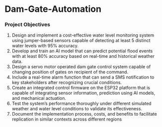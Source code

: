 # Dam-Gate-Automation

### Project Objectives
1. Design and implement a cost-effective water level monitoring system using
jumper-based sensors capable of detecting at least 5 distinct water levels
with 95% accuracy.
2. Develop and train an AI model that can predict potential flood events with
at least 80% accuracy based on real-time and historical weather data.
3. Design a servo motor operated dam gate control system capable of changing
position of gates on recipient of the command.
4. Include a real-time alarm function that can send a SMS notification to key
stakeholders after recognizing crucial conditions.
5. Create an integrated control firmware on the ESP32 platform that is
capable of integrating sensor information, prediction using AI models, and
mechanical actuation.
6. Test the system’s performance thoroughly under different simulated
weather and water level conditions to validate its effectiveness.
7. Document the implementation process, costs, and benefits to facilitate
replication in similar contexts across different regions
